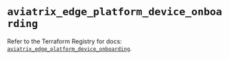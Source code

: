 # `aviatrix_edge_platform_device_onboarding`

Refer to the Terraform Registry for docs: [`aviatrix_edge_platform_device_onboarding`](https://registry.terraform.io/providers/aviatrixsystems/aviatrix/8.1.10/docs/resources/edge_platform_device_onboarding).

